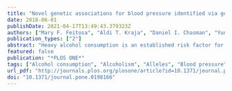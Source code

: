 ```yaml
---
title: "Novel genetic associations for blood pressure identified via gene-alcohol interaction in up to 570K individuals across multiple ancestries"
date: 2018-06-01
publishDate: 2021-04-17T13:49:43.379323Z
authors: ["Mary F. Feitosa", "Aldi T. Kraja", "Daniel I. Chasman", "Yun J. Sung", "Thomas W. Winkler", "Ioanna Ntalla", "Xiuqing Guo", "Nora Franceschini", "Ching-Yu Cheng", "Xueling Sim", "Dina Vojinovic", "Jonathan Marten", "Solomon K. Musani", "Changwei Li", "Amy R. Bentley", "Michael R. Brown", "Karen Schwander", "Melissa A. Richard", "Raymond Noordam", "Hugues Aschard", "Traci M. Bartz", "Lawrence F. Bielak", "Rajkumar Dorajoo", "Virginia Fisher", "Fernando P. Hartwig", "Andrea R. V. R. Horimoto", "Kurt K. Lohman", "Alisa K. Manning", "Tuomo Rankinen", "Albert V. Smith", "Salman M. Tajuddin", "Mary K. Wojczynski", "Maris Alver", "Mathilde Boissel", "Qiuyin Cai", "Archie Campbell", "Jin Fang Chai", "Xu Chen", "Jasmin Divers", "Chuan Gao", "Anuj Goel", "Yanick Hagemeijer", "Sarah E. Harris", "Meian He", "Fang-Chi Hsu", "Anne U. Jackson", "Mika Kähönen", "Anuradhani Kasturiratne", "Pirjo Komulainen", "Brigitte Kühnel", "Federica Laguzzi", "Jian'an Luan", "Nana Matoba", "Ilja M. Nolte", "Sandosh Padmanabhan", "Muhammad Riaz", "Rico Rueedi", "Antonietta Robino", "M. Abdullah Said", "Robert A. Scott", "Tamar Sofer", "Alena Stančáková", "Fumihiko Takeuchi", "Bamidele O. Tayo", "Peter J. van der Most", "Tibor V. Varga", "Veronique Vitart", "Yajuan Wang", "Erin B. Ware", "Helen R. Warren", "Stefan Weiss", "Wanqing Wen", "Lisa R. Yanek", "Weihua Zhang", "Jing Hua Zhao", "Saima Afaq", "Najaf Amin", "Marzyeh Amini", "Dan E. Arking", "Tin Aung", "Eric Boerwinkle", "Ingrid Borecki", "Ulrich Broeckel", "Morris Brown", "Marco Brumat", "Gregory L. Burke", "Mickaël Canouil", "Aravinda Chakravarti", "Sabanayagam Charumathi", "Yii-Der Ida Chen", "John M. Connell", "Adolfo Correa", "Lisa de las Fuentes", "Renée de Mutsert", "H. Janaka de Silva", "Xuan Deng", "Jingzhong Ding", "Qing Duan", "Charles B. Eaton", "Georg Ehret", "Ruben N. Eppinga", "Evangelos Evangelou", "Jessica D. Faul", "Stephan B. Felix", "Nita G. Forouhi", "Terrence Forrester", "Oscar H. Franco", "Yechiel Friedlander", "Ilaria Gandin", "He Gao", "Mohsen Ghanbari", "Bruna Gigante", "C. Charles Gu", "Dongfeng Gu", "Saskia P. Hagenaars", "Göran Hallmans", "Tamara B. Harris", "Jiang He", "Sami Heikkinen", "Chew-Kiat Heng", "Makoto Hirata", "Barbara V. Howard", "M. Arfan Ikram", "InterAct Consortium", "Ulrich John", "Tomohiro Katsuya", "Chiea Chuen Khor", "Tuomas O. Kilpeläinen", "Woon-Puay Koh", "José E. Krieger", "Stephen B. Kritchevsky", "Michiaki Kubo", "Johanna Kuusisto", "Timo A. Lakka", "Carl D. Langefeld", "Claudia Langenberg", "Lenore J. Launer", "Benjamin Lehne", "Cora E. Lewis", "Yize Li", "Shiow Lin", "Jianjun Liu", "Jingmin Liu", "Marie Loh", "Tin Louie", "Reedik Mägi", "Colin A. McKenzie", "Thomas Meitinger", "Andres Metspalu", "Yuri Milaneschi", "Lili Milani", "Karen L. Mohlke", "Yukihide Momozawa", "Mike A. Nalls", "Christopher P. Nelson", "Nona Sotoodehnia", "Jill M. Norris", "Jeff R. O'Connell", "Nicholette D. Palmer", "Thomas Perls", "Nancy L. Pedersen", "Annette Peters", "Patricia A. Peyser", "Neil Poulter", "Leslie J. Raffel", "Olli T. Raitakari", "Kathryn Roll", "Lynda M. Rose", "Frits R. Rosendaal", "Jerome I. Rotter", "Carsten O. Schmidt", "Pamela J. Schreiner", "Nicole Schupf", "William R. Scott", "Peter S. Sever", "Yuan Shi", "Stephen Sidney", "Mario Sims", "Colleen M. Sitlani", "Jennifer A. Smith", "Harold Snieder", "John M. Starr", "Konstantin Strauch", "Heather M. Stringham", "Nicholas Y. Q. Tan", "Hua Tang", "Kent D. Taylor", "Yik Ying Teo", "Yih Chung Tham", "Stephen T. Turner", "André G. Uitterlinden", "Peter Vollenweider", "Melanie Waldenberger", "Lihua Wang", "Ya Xing Wang", "Wen Bin Wei", "Christine Williams", "Jie Yao", "Caizheng Yu", "Jian-Min Yuan", "Wei Zhao", "Alan B. Zonderman", "Diane M. Becker", "Michael Boehnke", "Donald W. Bowden", "John C. Chambers", "Ian J. Deary", "Tõnu Esko", "Martin Farrall", "Paul W. Franks", "Barry I. Freedman", "Philippe Froguel", "Paolo Gasparini", "Christian Gieger", "Jost Bruno Jonas", "Yoichiro Kamatani", "Norihiro Kato", "Jaspal S. Kooner", "Zoltán Kutalik", "Markku Laakso", "Cathy C. Laurie", "Karin Leander", "Terho Lehtimäki", "Lifelines Cohort Study", "Patrik K. E. Magnusson", "Albertine J. Oldehinkel", "Brenda W. J. H. Penninx", "Ozren Polasek", "David J. Porteous", "Rainer Rauramaa", "Nilesh J. Samani", "James Scott", "Xiao-Ou Shu", "Pim van der Harst", "Lynne E. Wagenknecht", "Nicholas J. Wareham", "Hugh Watkins", "David R. Weir", "Ananda R. Wickremasinghe", "Tangchun Wu", "Wei Zheng", "Claude Bouchard", "Kaare Christensen", "Michele K. Evans", "Vilmundur Gudnason", "Bernardo L. Horta", "Sharon L. R. Kardia", "Yongmei Liu", "Alexandre C. Pereira", "Bruce M. Psaty", "Paul M. Ridker", "Rob M. van Dam", "W. James Gauderman", "Xiaofeng Zhu", "Dennis O. Mook-Kanamori", "Myriam Fornage", "Charles N. Rotimi", "L. Adrienne Cupples", "Tanika N. Kelly", "Ervin R. Fox", "Caroline Hayward", "Cornelia M. van Duijn", "E. Shyong Tai", "Tien Yin Wong", "Charles Kooperberg", "Walter Palmas", "Kenneth Rice", "Alanna C. Morrison", "Paul Elliott", "Mark J. Caulfield", "Patricia B. Munroe", "Dabeeru C. Rao", "Michael A. Province", "Daniel Levy"]
publication_types: ["2"]
abstract: "Heavy alcohol consumption is an established risk factor for hypertension; the mechanism by which alcohol consumption impact blood pressure (BP) regulation remains unknown. We hypothesized that a genome-wide association study accounting for gene-alcohol consumption interaction for BP might identify additional BP loci and contribute to the understanding of alcohol-related BP regulation. We conducted a large two-stage investigation incorporating joint testing of main genetic effects and single nucleotide variant (SNV)-alcohol consumption interactions. In Stage 1, genome-wide discovery meta-analyses in ≈131K individuals across several ancestry groups yielded 3,514 SNVs (245 loci) with suggestive evidence of association (P textless 1.0 x 10−5). In Stage 2, these SNVs were tested for independent external replication in ≈440K individuals across multiple ancestries. We identified and replicated (at Bonferroni correction threshold) five novel BP loci (380 SNVs in 21 genes) and 49 previously reported BP loci (2,159 SNVs in 109 genes) in European ancestry, and in multi-ancestry meta-analyses (P textless 5.0 x 10−8). For African ancestry samples, we detected 18 potentially novel BP loci (P textless 5.0 x 10−8) in Stage 1 that warrant further replication. Additionally, correlated meta-analysis identified eight novel BP loci (11 genes). Several genes in these loci (e.g., PINX1, GATA4, BLK, FTO and GABBR2) have been previously reported to be associated with alcohol consumption. These findings provide insights into the role of alcohol consumption in the genetic architecture of hypertension."
featured: false
publication: "*PLOS ONE*"
tags: ["Alcohol consumption", "Alcoholism", "Alleles", "Blood pressure", "Gene mapping", "Genetic loci", "Introns", "Meta-analysis"]
url_pdf: "http://journals.plos.org/plosone/article?id=10.1371/journal.pone.0198166"
doi: "10.1371/journal.pone.0198166"
---
```


